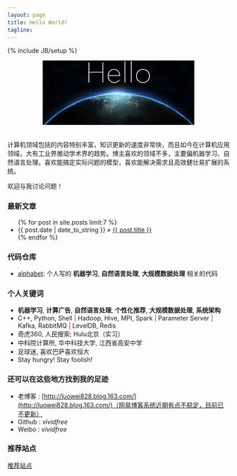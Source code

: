 ```yaml
---
layout: page
title: Hello World!
tagline: 
---
```

{% include JB/setup %}

<div align="center">
  <img src="/images/index-figure1.jpg" style="max-width:344px; text-align:center" alt=""/>
</div>

<br />

计算机领域包括的内容特别丰富，知识更新的速度非常快，而且如今在计算机应用领域，大有工业界推动学术界的趋势。博主喜欢的领域不多，主要偏机器学习、自然语言处理。喜欢能搞定实际问题的模型，喜欢能解决需求且高效健壮易扩展的系统。

欢迎与我讨论问题！

### 最新文章

<ul class="posts">
  {% for post in site.posts limit:7 %}
    <li><span>{{ post.date | date_to_string }}</span> &raquo; <a href="{{ BASE_PATH }}{{ post.url }}">{{ post.title }}</a></li>
  {% endfor %}
</ul>

### 代码仓库

+ [alphabet](https://github.com/vividfree/alphabet): 个人写的 **机器学习**, **自然语言处理**, **大规模数据处理** 相关的代码

### 个人关键词

+ **机器学习**, **计算广告**, **自然语言处理**, **个性化推荐**, **大规模数据处理**, **系统架构**
+ C++, Python, Shell <font color='red'>|</font> Hadoop, Hive, MPI, Spark <font color='red'>|</font> Parameter Server <font color='red'>|</font> Kafka, RabbitMQ <font color='red'>|</font> LevelDB, Redis
+ 奇虎360, 人民搜索; Hulu北京（实习）
+ 中科院计算所, 华中科技大学, 江西省高安中学
+ 足球迷, 喜欢巴萨喜欢恒大
+ Stay hungry! Stay foolish!

### 还可以在这些地方找到我的足迹

+ 老博客 : [http://luowei828.blog.163.com/](http://luowei828.blog.163.com/)（网易博客系统近期有点不稳定，目前已不更新）
+ Github : *vividfree*
+ Weibo  : *vividfree*

### 推荐站点

<a href="{{ BASE_PATH }}/additional_posts/recommended_website">推荐站点</a>
